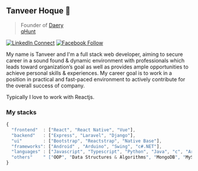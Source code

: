 ## Tanveer Hoque 👋

> Founder of [Daery](http://daery.herokuapp.com/) <br/> [qHunt](http://qhunt.herokuapp.com/) <br/>

[![LinkedIn Connect](https://img.shields.io/badge/%20-Connect-black?color=14171A&labelColor=212121&logo=linkedin&logoColor=ffffff)](https://www.linkedin.com/in/thaque20)   [![Facebook Follow](https://img.shields.io/badge/%20-Connect-black?color=14171A&labelColor=1976d2&logo=facebook&logoColor=ffffff)](https://www.facebook.com/tanvoid)

My name is Tanveer and I'm a full stack web developer, aiming to secure career in a sound found & dynamic environment with professionals which leads toward organization’s goal as well as provides ample opportunities to achieve personal skills & experiences. My career goal is to work in a position in practical and fast-paced environment to actively contribute for the overall success of company.

Typically I love to work with Reactjs.


### My stacks

```js
{
  "frontend"  : ["React", "React Native", "Vue"],
  "backend"   : ["Express", "Laravel", "Django"],
  "ui"        : ["Bootstrap", "Reactstrap", "Native Base"],
  "frameworks": ["Android" , "Arduino", "Swing", "c#.NET"],
  "languages" : ["Javascript", "Typescript", "Python", "Java", "c", "Arduino", "Shell Script"],
  "others"    " ["OOP", "Data Structures & Algorithms", "MongoDB", "MySQL", "MVC", "REST API", "git", "Firbase", "IoT"],
}
```
